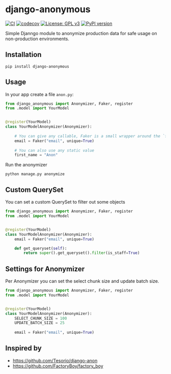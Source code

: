 # django-anonymous 

[![CI](https://github.com/krukas/django-anonymous/actions/workflows/main.yml/badge.svg)](https://github.com/krukas/django-anonymous/actions/workflows/main.yml)
[![codecov](https://codecov.io/gh/krukas/django-anonymous/branch/master/graph/badge.svg?token=BPQQ1RVKDJ)](https://codecov.io/gh/krukas/django-anonymous)
[![License: GPL v3](https://img.shields.io/badge/License-GPLv3-blue.svg)](https://www.gnu.org/licenses/gpl-3.0)
[![PyPI version](https://badge.fury.io/py/django-anonymous.svg)](https://badge.fury.io/py/django-anonymous)


Simple Djanngo module to anonymize production data for safe usage on non-production environments.

## Installation

    pip install django-anonymous

## Usage

In your app create a file `anon.py`:

```python
from django_anonymous import Anonymizer, Faker, register
from .model import YourModel


@register(YourModel)
class YourModelAnonymizer(Anonymizer):
    
    # You can give any callable, Faker is a small wrapper around the `faker` library. 
    email = Faker("email", unique=True)
    
    # You can also use any static value
    first_name = "Anon"
```

Run the anonymizer

    python manage.py anonymize

## Custom QuerySet

You can set a custom QuerySet to filter out some objects

```python
from django_anonymous import Anonymizer, Faker, register
from .model import YourModel


@register(YourModel)
class YourModelAnonymizer(Anonymizer):
    email = Faker("email", unique=True)

    def get_queryset(self):
        return super().get_queryset().filter(is_staff=True)
```

## Settings for Anonymizer

Per Anonymizer you can set the select chunk size and update batch size.

```python
from django_anonymous import Anonymizer, Faker, register
from .model import YourModel


@register(YourModel)
class YourModelAnonymizer(Anonymizer):
    SELECT_CHUNK_SIZE = 100
    UPDATE_BATCH_SIZE = 25
    
    email = Faker("email", unique=True)
```

## Inspired by

- https://github.com/Tesorio/django-anon
- https://github.com/FactoryBoy/factory_boy
